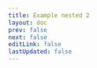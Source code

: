```yaml
---
title: Example nested 2
layout: doc
prev: false
next: false
editLink: false
lastUpdated: false
---
```

